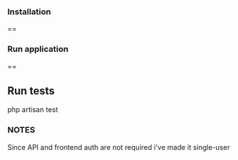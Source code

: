 ### Installation

==
### Run application

==
## Run tests

php artisan test
### NOTES

Since API and frontend auth are not required
i've made it single-user
